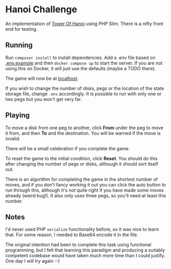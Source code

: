 # Hanoi Challenge

An implementation of [Tower Of Hanoi](https://en.wikipedia.org/wiki/Tower_of_Hanoi) using PHP Slim. There is a nifty front end for testing.

## Running

Run ```composer install``` to install dependencies. Add a .env file based on [.env.example](./.env.example) and then ```docker compose up``` to start the server. If you are not using this on Docker, it will just use the defaults (maybe a TODO  there).

The game will now be at [localhost](http://localhost/).

If you wish to change the number of disks, pegs or the location of the state storage file, change ```.env``` accordingly. It is possible to run with only one or two pegs but you won't get very far.

## Playing

To move a disk from one peg to another, click **From** under the peg to move it from, and then **To** and the destination. You will be warned if the move is invalid.

There will be a small celebration if you complete the game.

To reset the game to the initial condition, click **Reset**. You should do this after changing the number of pegs or disks, although it should sort itself out.

There is an algorithm for completing the game in the shortest number of moves, and if you don't fancy working it out you can click the auto button to run through this, although it's not quite right if you have made some moves already (weird bug!). It also only uses three pegs, so you'll need at least this number.

## Notes

I'd never used PHP ```serialize``` functionality before, so it was nice to learn that. For some reason, I needed to Base64 encode it in the file.

The original intention had been to complete this task using functional programming, but I felt that learning this paradigm and producing a suitably competent codebase would have taken much more time than I could justify. One day I will try again :-)
